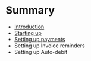 # Summary

* [Introduction](README.md)
* [Starting up](starting-up.md)
* [Setting up payments](setting-up-payments.md)
* Setting up Invoice reminders
* Setting up Auto-debit

